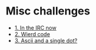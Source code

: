 # Misc challenges

- [1. In the IRC now](./1.%20In%20the%20IRC%20now/)
- [2. Wierd code](./2.%20Wierd%20code/)
- [3. Ascii and a single dot?](./3.%20Ascii%20and%20a%20single%20dot?/)
